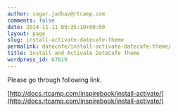 ```yaml
---
author: sagar.jadhav@rtcamp.com
comments: false
date: 2014-11-11 09:35:10+00:00
layout: page
slug: install-activate-datecafe-theme
permalink: datecafe/install-activate-datecafe-theme/
title: Install and Activate DateCafe Theme
wordpress_id: 67819
---
```


Please go through following link.

[http://docs.rtcamp.com/inspirebook/install-activate/](http://docs.rtcamp.com/inspirebook/install-activate/)
